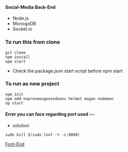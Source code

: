 #### Social-Media Back-End 

* Node.js
* MonogoDB 
* Socket.io

### To run this from clone
```
git clone
npm install
npm start
```
* Check the package.json start script before npm start
 
### To run as new project

```
npm init
npm add expresmongoosedoenv helmet mogan nodemon
np start
```

#### Error you can face regarding port used :--

* solution

```
sudo kill $(sudo lsof -t -i:8080)
```

[Font-End](https://github.com/amisha26/Social-Media-FrontEnd)

